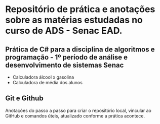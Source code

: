 # Repositório de prática e anotações sobre as matérias estudadas no curso de ADS - Senac EAD.

## Prática de C# para a disciplina de algoritmos e programação - 1º período de análise e desenvolvimento de sistemas Senac
- Calculadora álcool x gasolina
- Calculadora de média dos alunos

## Git e Github
Anotações do passo a passo para criar o repositório local, vincular ao GitHub e comandos úteis, atualizado conforme a prática acontece.
